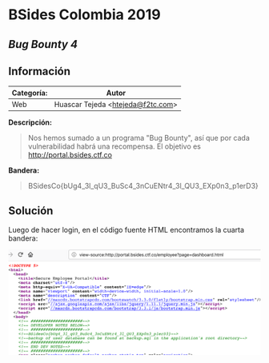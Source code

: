 # __BSides Colombia 2019__

## _Bug Bounty 4_

## Información

**Categoría:** | **Autor**
--- | ---
Web | Huascar Tejeda <<htejeda@f2tc.com>>

**Descripción:**

> Nos hemos sumado a un programa "Bug Bounty", así que por cada vulnerabilidad habrá una recompensa.
> El objetivo es http://portal.bsides.ctf.co

**Bandera:**

> BSidesCo{bUg4_3l_qU3_BuSc4_3nCuENtr4_3l_QU3_EXp0n3_p1erD3}

## Solución

Luego de hacer login, en el código fuente HTML encontramos la cuarta bandera:

![](/images/BSidesCo2019/Web/BugBounty4/01.png)
